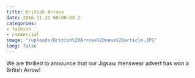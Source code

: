 ```yaml
---
title: British Arrows
date: 2016-11-21 00:00:00 Z
categories:
- fashion
- commercial
image: "/uploads/British%20Arrows%20news%20article.JPG"
long: false
---
```


We are thrilled to announce that our Jigsaw menswear advert has won a British Arrow!
